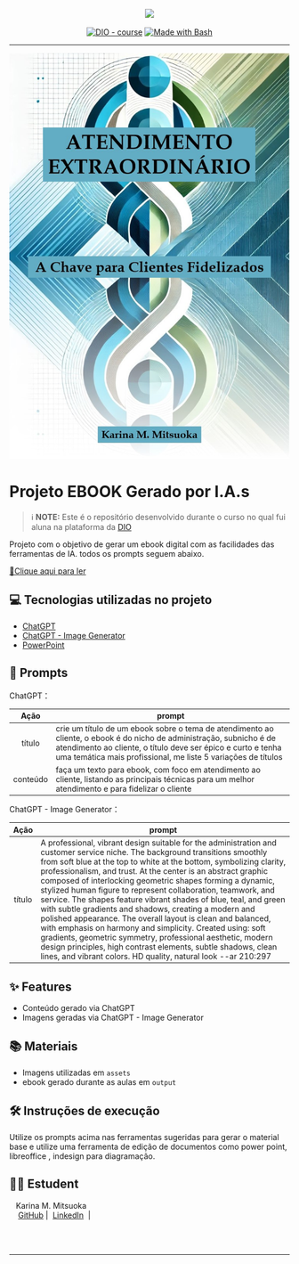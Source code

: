 <p align="center">
    <img width="100" src=".github/assets/banner.png">
</p>


<p align="center">
<a href="https://dio.me/"><img src="https://img.shields.io/badge/DIO-Course-28DA77?logo=youtube" alt="DIO - course"></a>
<a href="https://www.gnu.org/software/bash/" title="Go to Bash homepage"><img src="https://img.shields.io/badge/Prompt-Project-blue?logo=gnu-bash&amp;logoColor=white" alt="Made with Bash"></a></p>

-------


<p align="center">
<img 
    src="assets/Capa.jpg"  
/>
</p>

# Projeto EBOOK Gerado por I.A.s


 > ℹ️ **NOTE:** Este é o repositório desenvolvido durante o curso no qual fui aluna na plataforma da [DIO](https://dio.me)

Projeto com o objetivo de gerar um ebook digital com as facilidades das ferramentas de IA. todos os prompts
seguem abaixo.

<a href="https://github.com/felipeAguiarCode/prompts-recipe-to-create-a-ebook/blob/main/output/ebook%20-%20css%20jedi%20output.pdf" title="View PDF now"> 📕Clique aqui para ler</a>

## 💻 Tecnologias utilizadas no projeto

- [ChatGPT](https://chat.openai.com/) 
- [ChatGPT - Image Generator](https://chatgpt.com/g/g-pmuQfob8d-image-generator)
- [PowerPoint](https://www.microsoft.com/en/microsoft-365/powerpoint)

## 🧠 Prompts


ChatGPT：

|   Ação   | prompt                                                                                                                                                                                                                                                                         |
| :------: | ------------------------------------------------------------------------------------------------------------------------------------------------------------------------------------------------------------------------------------------------------------------------------ |
|  título  | crie um título de um ebook sobre o tema de atendimento ao cliente, o ebook é do nicho de administração, subnicho é de atendimento ao cliente, o título deve ser épico e curto e tenha uma temática mais profissional, me liste 5 variações de títulos                                                        |
| conteúdo | faça um texto para ebook, com foco em atendimento ao cliente, listando as principais técnicas para um melhor atendimento e para fidelizar o cliente |


ChatGPT - Image Generator：

|  Ação  | prompt                                                                                 |
| :----: | -------------------------------------------------------------------------------------- |
| título | A professional, vibrant design suitable for the administration and customer service niche. The background transitions smoothly from soft blue at the top to white at the bottom, symbolizing clarity, professionalism, and trust. At the center is an abstract graphic composed of interlocking geometric shapes forming a dynamic, stylized human figure to represent collaboration, teamwork, and service. The shapes feature vibrant shades of blue, teal, and green with subtle gradients and shadows, creating a modern and polished appearance. The overall layout is clean and balanced, with emphasis on harmony and simplicity. Created using: soft gradients, geometric symmetry, professional aesthetic, modern design principles, high contrast elements, subtle shadows, clean lines, and vibrant colors. HD quality, natural look --ar 210:297 |

## ✨ Features

- Conteúdo gerado via ChatGPT
- Imagens geradas via ChatGPT - Image Generator

## 📚 Materiais

- Imagens utilizadas em `assets`
- ebook gerado durante as aulas em `output`

## 🛠️ Instruções de execução

Utilize os prompts acima nas ferramentas sugeridas para gerar o material base e utilize uma ferramenta de edição de documentos como power point, libreoffice , indesign para diagramação.

## 👨‍💻 Estudent

<p>
   <p>&nbsp&nbsp&nbspKarina M. Mitsuoka<br>
    &nbsp&nbsp&nbsp
    <a href="https://github.com/KaMitsuoka">
    GitHub</a>&nbsp;|&nbsp;
    <a href="www.linkedin.com/in/karina-miwa-mitsuoka">LinkedIn</a>
    &nbsp;|&nbsp;
</p>
<br/><br/>
<p>

---
